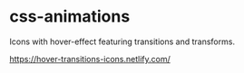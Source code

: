 # css-animations
Icons with hover-effect featuring transitions and transforms.

https://hover-transitions-icons.netlify.com/
